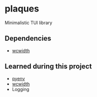 # plaques
Minimalistic TUI library

## Dependencies
* [wcwidth](https://github.com/jquast/wcwidth)

## Learned during this project
* [pyenv](https://github.com/pyenv/pyenv)
* [wcwidth](https://github.com/jquast/wcwidth)
* Logging
